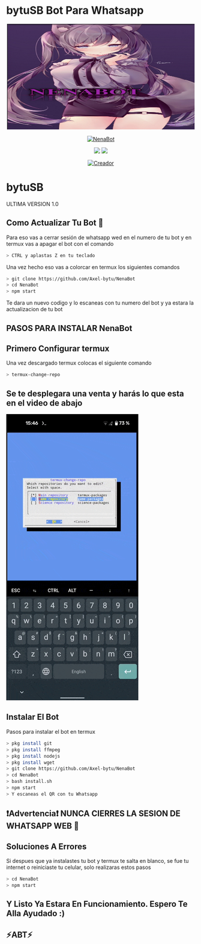 # bytuSB Bot Para Whatsapp 

<p align="center">
<img src="https://raw.githubusercontent.com/Axel-bytu/NenaBot/main/prohibido/nenabot.jpg" width="500" height="281"/>
</p>
<p align="center">
<a href="#"><img title="NenaBot" src="https://img.shields.io/badge/NenaBot -purple?colorA=%cc35ff&colorB=%cc35ff&style=for-the-badge"></a>
</p>

<p align="center">
    <img
        src="https://img.shields.io/badge/node.js%20-%2343853D.svg?&style=for-the-badge&logo=node.js&logoColor=white" />
    <img
        src="https://img.shields.io/badge/javascript%20-%23323330.svg?&style=for-the-badge&logo=javascript&logoColor=%23F7DF1E" />
</p>

<p align="center">
<a href="https://github.com/Axel-bytu"><img title="Creador" src="https://img.shields.io/badge/Author-Axelbytu-purple.svg?style=for-the-badge&logo=github"></a>
</p>



# bytuSB
ULTIMA VERSION 1.0


## Como Actualizar Tu Bot 🔄
Para eso vas a cerrar sesión de whatsapp wed en el numero de tu bot y en termux vas a apagar el bot con el comando

```bash
> CTRL y aplastas Z en tu teclado
```

Una vez hecho eso vas a colorcar en termux los siguientes comandos

```bash
> git clone https://github.com/Axel-bytu/NenaBot
> cd NenaBot
> npm start
```

Te dara un nuevo codigo y lo escaneas con tu numero del bot y ya estara la actualizacion de tu bot






## PASOS PARA INSTALAR NenaBot

## Primero Configurar termux
Una vez descargado termux colocas el siguiente comando

```bash
> termux-change-repo
```

## Se te desplegara una venta y harás lo que esta en el video de abajo

![Output sample](https://raw.githubusercontent.com/Axel-bytu/NenaBot/main/templos/116244521-ad43a780-a770-11eb-88c6-054fb1950bfd%20(1).gif)


## Instalar El Bot
Pasos para instalar el bot en termux

```bash
> pkg install git
> pkg install ffmpeg
> pkg install nodejs
> pkg install wget
> git clone https://github.com/Axel-bytu/NenaBot
> cd NenaBot
> bash install.sh
> npm start
> Y escaneas el QR con tu Whatsapp
```



## ❗Advertencia❗ NUNCA CIERRES LA SESION DE WHATSAPP WEB 🚫




## Soluciones A Errores
Si despues que ya instalastes tu bot y termux te salta en blanco, se fue tu internet o reiniciaste tu celular, solo realizaras estos pasos

```bash
> cd NenaBot
> npm start
```

## Y Listo Ya Estara En Funcionamiento. Espero Te Alla Ayudado :)

## ⚡ABT⚡





